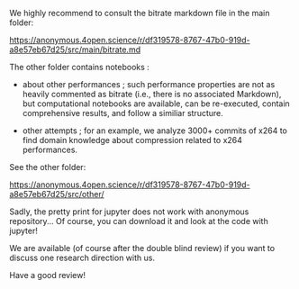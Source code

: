 We highly recommend to consult the bitrate markdown file in the main folder: 

https://anonymous.4open.science/r/df319578-8767-47b0-919d-a8e57eb67d25/src/main/bitrate.md

The other folder contains notebooks :
- about other performances ; such performance properties are not as heavily commented as bitrate (i.e., there is no associated Markdown), but computational notebooks are available, can be re-executed, contain comprehensive results, and follow a similiar structure.

- other attempts ; for an example, we analyze 3000+ commits of x264 to find domain knowledge about compression related to x264 performances.

See the other folder:

https://anonymous.4open.science/r/df319578-8767-47b0-919d-a8e57eb67d25/src/other/

Sadly, the pretty print for jupyter does not work with anonymous repository... Of course, you can download it and look at the code with jupyter!

We are available (of course after the double blind review) if you want to discuss one research direction with us.

Have a good review!

